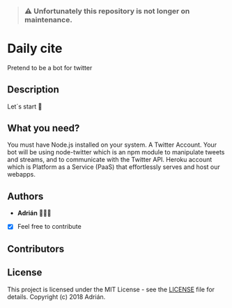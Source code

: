 >### ⚠ Unfortunately this repository  is not longer on maintenance. 

#  Daily cite
Pretend to be a bot for twitter

## Description

Let´s start 🚀

## What you need?
You must have Node.js installed on your system.
A Twitter Account.
Your bot will be using node-twitter which is an npm module to manipulate tweets and streams, and to communicate with the Twitter API.
Heroku account which is Platform as a Service (PaaS) that effortlessly serves and host our webapps.

## Authors

* **Adrián**  👨🏻‍💻
  
- [x] Feel free to contribute

## Contributors

## License

This project is licensed under the MIT License - see the [LICENSE](LICENSE) file for details.
Copyright (c) 2018 Adrián.

